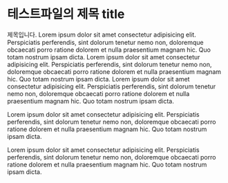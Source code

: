 # 테스트파일의 제목 title

제목입니다.
Lorem ipsum dolor sit amet consectetur adipisicing elit. Perspiciatis perferendis, sint dolorum tenetur nemo non, doloremque obcaecati porro ratione dolorem et nulla praesentium magnam hic. Quo totam nostrum ipsam dicta.
Lorem ipsum dolor sit amet consectetur adipisicing elit. Perspiciatis perferendis, sint dolorum tenetur nemo non, doloremque obcaecati porro ratione dolorem et nulla praesentium magnam hic. Quo totam nostrum ipsam dicta.
Lorem ipsum dolor sit amet consectetur adipisicing elit. Perspiciatis perferendis, sint dolorum tenetur nemo non, doloremque obcaecati porro ratione dolorem et nulla praesentium magnam hic. Quo totam nostrum ipsam dicta.

Lorem ipsum dolor sit amet consectetur adipisicing elit. Perspiciatis perferendis, sint dolorum tenetur nemo non, doloremque obcaecati porro ratione dolorem et nulla praesentium magnam hic. Quo totam nostrum ipsam dicta.

Lorem ipsum dolor sit amet consectetur adipisicing elit. Perspiciatis perferendis, sint dolorum tenetur nemo non, doloremque obcaecati porro ratione dolorem et nulla praesentium magnam hic. Quo totam nostrum ipsam dicta.
